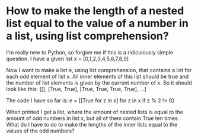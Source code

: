 
# How to make the length of a nested list equal to the value of a number in a list, using list comprehension?

I'm really new to Python, so forgive me if this is a ridiculously simple question.
I have a given list
x = [0,1,2,3,4,5,6,7,8,9]

Now I want to make a list e, using list comprehension, that contains a list for each odd element of list x. All inner elements of this list should be true and the number of list elements is given by the current number of x. So it should look like this:
[[], [True, True], [True, True, True, True], ...]

The code I have so far is:
e = [[True for z in x] for z in x if z % 2 != 0]

When printed I get a list, where the amount of nested lists is equal to the amount of odd numbers in list x, but all of them contain True ten times. What do I have to do to make the lengths of the inner lists equal to the values of the odd numbers?

        